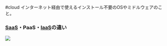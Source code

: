  #cloud 
インターネット経由で使えるインストール不要のOSやミドルウェアのこと。

### [SaaS](SaaS.md)・PaaS・[IaaS](IaaS.md)の違い
![](SaaS_PaaS_IaaS.jpg)